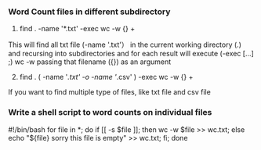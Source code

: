 ### Word Count files in different subdirectory

1. find . -name '*.txt' -exec wc -w {} +

This will find all txt file (-name '.txt'） in the current working directory (.) and recursing into subdirectories and for each result will execute (-exec [...] \;) wc -w passing that filename ({}) as an argument

2. find . \( -name '*.txt' -o -name '*.csv' \) -exec wc -w {} +

If you want to find multiple type of files, like txt file and csv file


### Write a shell script to word counts on individual files

#!/bin/bash
for file in *;
do 
if [[ -s $file ]];
then wc -w $file >> wc.txt;
else 
echo "${file} sorry this file is empty" >> wc.txt; 
fi;
done

